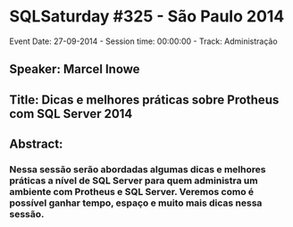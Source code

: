 # SQLSaturday #325 - São Paulo 2014
Event Date: 27-09-2014 - Session time: 00:00:00 - Track: Administração
## Speaker: Marcel Inowe
## Title: Dicas e melhores práticas sobre Protheus com SQL Server 2014
## Abstract:
### Nessa sessão serão abordadas algumas dicas e melhores práticas a nível de SQL Server para quem administra um ambiente com Protheus e SQL Server. Veremos como é possível ganhar tempo, espaço e muito mais dicas nessa sessão.
